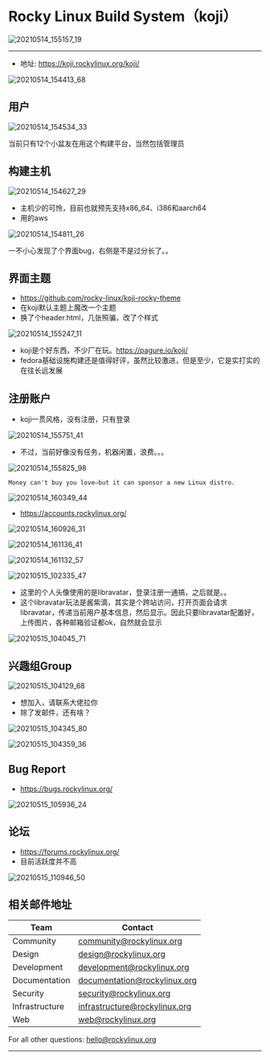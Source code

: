 # Rocky Linux Build System（koji）

![20210514_155157_19](image/20210514_155157_19.png)

---

* 地址: <https://koji.rockylinux.org/koji/>


![20210514_154413_68](image/20210514_154413_68.png)

## 用户

![20210514_154534_33](image/20210514_154534_33.png)

当前只有12个小盆友在用这个构建平台，当然包括管理员

## 构建主机

![20210514_154627_29](image/20210514_154627_29.png)

* 主机少的可怜，目前也就预先支持x86_64、i386和aarch64
* 用的aws

![20210514_154811_26](image/20210514_154811_26.png)

一不小心发现了个界面bug，右侧是不是过分长了。。

## 界面主题

* <https://github.com/rocky-linux/koji-rocky-theme>
* 在koji默认主题上魔改一个主题
* 换了个header.html，几张照骗，改了个样式

![20210514_155247_11](image/20210514_155247_11.png)

* koji是个好东西，不少厂在玩。<https://pagure.io/koji/>
* fedora基础设施构建还是值得好评，虽然比较激进，但是至少，它是实打实的在往长远发展

## 注册账户

* koji一贯风格，没有注册，只有登录

![20210514_155751_41](image/20210514_155751_41.png)

* 不过，当前好像没有任务，机器闲置，浪费。。。

![20210514_155825_98](image/20210514_155825_98.png)

```
Money can't buy you love—but it can sponsor a new Linux distro.
```

![20210514_160349_44](image/20210514_160349_44.png)


* <https://accounts.rockylinux.org/>

![20210514_160926_31](image/20210514_160926_31.png)

![20210514_161136_41](image/20210514_161136_41.png)

![20210514_161132_57](image/20210514_161132_57.png)


![20210515_102335_47](image/20210515_102335_47.png)

* 这里的个人头像使用的是libravatar，登录注册一通搞，之后就是。。
* 这个libravatar玩法是酱紫滴，其实是个跨站访问，打开页面会请求libravatar，传递当前用户基本信息，然后显示。因此只要libravatar配置好，上传图片，各种邮箱验证都ok，自然就会显示

![20210515_104045_71](image/20210515_104045_71.png)

## 兴趣组Group

![20210515_104129_68](image/20210515_104129_68.png)

* 想加入，请联系大佬拉你
* 除了发邮件，还有啥？

![20210515_104345_80](image/20210515_104345_80.png)

![20210515_104359_36](image/20210515_104359_36.png)

## Bug Report

* <https://bugs.rockylinux.org/>

![20210515_105936_24](image/20210515_105936_24.png)

## 论坛


* <https://forums.rockylinux.org/>
* 目前活跃度并不高


![20210515_110946_50](image/20210515_110946_50.png)


## 相关邮件地址


| Team           | Contact                       |
| -------------- | ----------------------------- |
| Community      | community@rockylinux.org      |
| Design         | design@rockylinux.org         |
| Development    | development@rockylinux.org    |
| Documentation  | documentation@rockylinux.org  |
| Security       | security@rockylinux.org       |
| Infrastructure | infrastructure@rockylinux.org |
| Web            | web@rockylinux.org            |

For all other questions: hello@rockylinux.org
















---
